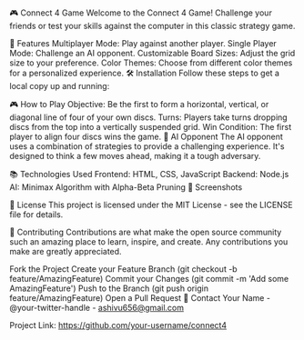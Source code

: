 🎮 Connect 4 Game
Welcome to the Connect 4 Game! Challenge your friends or test your skills against the computer in this classic strategy game.



🚀 Features
Multiplayer Mode: Play against another player.
Single Player Mode: Challenge an AI opponent.
Customizable Board Sizes: Adjust the grid size to your preference.
Color Themes: Choose from different color themes for a personalized experience.
🛠️ Installation
Follow these steps to get a local copy up and running:





🎮 How to Play
Objective: Be the first to form a horizontal, vertical, or diagonal line of four of your own discs.
Turns: Players take turns dropping discs from the top into a vertically suspended grid.
Win Condition: The first player to align four discs wins the game.
🤖 AI Opponent
The AI opponent uses a combination of strategies to provide a challenging experience. It's designed to think a few moves ahead, making it a tough adversary.

📚 Technologies Used
Frontend: HTML, CSS, JavaScript
Backend: Node.js
AI: Minimax Algorithm with Alpha-Beta Pruning
📸 Screenshots


📝 License
This project is licensed under the MIT License - see the LICENSE file for details.

🌟 Contributing
Contributions are what make the open source community such an amazing place to learn, inspire, and create. Any contributions you make are greatly appreciated.

Fork the Project
Create your Feature Branch (git checkout -b feature/AmazingFeature)
Commit your Changes (git commit -m 'Add some AmazingFeature')
Push to the Branch (git push origin feature/AmazingFeature)
Open a Pull Request
💬 Contact
Your Name - @your-twitter-handle - ashivu656@gmail.com

Project Link: https://github.com/your-username/connect4

